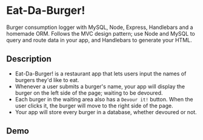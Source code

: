# Eat-Da-Burger!
Burger consumption logger with MySQL, Node, Express, Handlebars and a homemade ORM. Follows the MVC design pattern; use Node and MySQL to query and route data in your app, and Handlebars to generate your HTML.

## Description
- Eat-Da-Burger! is a restaurant app that lets users input the names of burgers they'd like to eat.
- Whenever a user submits a burger's name, your app will display the burger on the left side of the page; waiting to be devoured.
- Each burger in the waiting area also has a `Devour it!` button. When the user clicks it, the burger will move to the right side of the page.
- Your app will store every burger in a database, whether devoured or not.

## Demo


